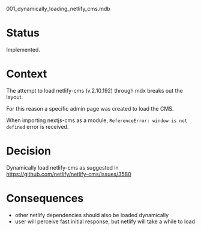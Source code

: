 001_dynamically_loading_netlify_cms.mdb

# Status

Implemented.

# Context

The attempt to load netlify-cms (v.2.10.192) through mdx breaks out the layout.

For this reason a specific admin page was created to load the CMS.

When importing nextjs-cms as a module, `ReferenceError: window is not defined` error is received.

# Decision

Dynamically load netlify-cms as suggested in https://github.com/netlify/netlify-cms/issues/3580

# Consequences

- other netlify dependencies should also be loaded dynamically
- user will perceive fast initial response, but netlify will take a while to load